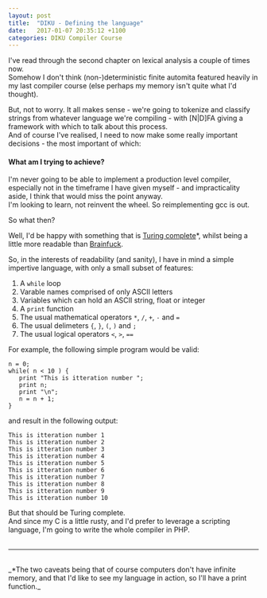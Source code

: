 ```yaml
---
layout: post
title:  "DIKU - Defining the language"
date:   2017-01-07 20:35:12 +1100
categories: DIKU Compiler Course
---
```


I've read through the second chapter on lexical analysis a couple of times now.  
Somehow I don't think (non-)deterministic finite automita featured heavily in my last compiler course (else perhaps my memory isn't quite what I'd thought).

But, not to worry. It all makes sense - we're going to tokenize and classify strings from whatever language we're compiling - with [N|D]FA giving a framework with which to talk about this process.  
And of course I've realised, I need to now make some really important decisions - the most important of which:

#### What am I trying to achieve?

I'm never going to be able to implement a production level compiler, especially not in the timeframe I have given myself - and impracticality aside, I think that would miss the point anyway.  
I'm looking to learn, not reinvent the wheel. So reimplementing gcc is out.

So what then? 

Well, I'd be happy with something that is [Turing complete]*, whilst being a little more readable than [Brainfuck].

[Turing complete]: https://en.wikipedia.org/wiki/Turing_completeness
[Brainfuck]: https://en.wikipedia.org/wiki/Brainfuck


So, in the interests of readability (and sanity), I have in mind a simple impertive language, with only a small subset of features:  
1. A ```while``` loop  
2. Varable names comprised of only ASCII letters  
3. Variables which can hold an ASCII string, float or integer  
4. A ```print``` function  
5. The usual mathematical operators ```*```, ```/```, ```+```, ```-``` and ```=```  
6. The usual delimeters ```{```, ```}```, ```(```, ```)``` and ```;```  
7. The usual logical operators ```<```, ```>```, ```==```  

For example, the following simple program would be valid:  

    n = 0;  
    while( n < 10 ) {  
       print "This is itteration number ";  
       print n;
       print "\n";
       n = n + 1;
    }   

and result in the following output:

    This is itteration number 1
    This is itteration number 2
    This is itteration number 3
    This is itteration number 4
    This is itteration number 5
    This is itteration number 6
    This is itteration number 7
    This is itteration number 8
    This is itteration number 9
    This is itteration number 10

But that should be Turing complete.
<br>
And since my C is a little rusty, and I'd prefer to leverage a scripting language, I'm going to write the whole compiler in PHP.  
<br>

---

<br>   
_*The two caveats being that of course computers don't have infinite memory, and that I'd like to see my language in action, so I'll have a print function._


